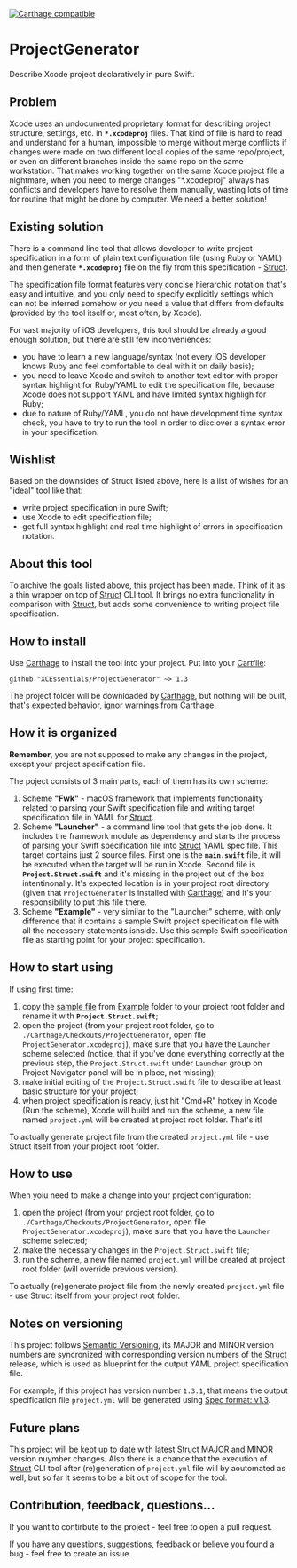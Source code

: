 [![Carthage compatible](https://img.shields.io/badge/Carthage-compatible-4BC51D.svg?style=flat)](https://github.com/Carthage/Carthage)

# ProjectGenerator

Describe Xcode project declaratively in pure Swift.

## Problem

Xcode uses an undocumented proprietary format for describing project structure, settings, etc. in **`*.xcodeproj`** files. That kind of file is hard to read and understand for a human, impossible to merge without merge conflicts if changes were made on two different local copies of the same repo/project, or even on different branches inside the same repo on the same workstation. That makes working together on the same Xcode project file a nightmare, when you need to merge changes "*.xcodeproj" always has conflicts and developers have to resolve them manually, wasting lots of time for routine that might be done by computer. We need a better solution!

## Existing solution

There is a command line tool that allows developer to write project specification in a form of plain text configuration file (using Ruby or YAML) and then generate **`*.xcodeproj`** file on the fly from this specification - [Struct](https://github.com/workshop/struct).

The specification file format features very concise hierarchic notation that's easy and intuitive, and you only need to specify explicitly settings which can not be inferred somehow or you need a value that differs from defaults (provided by the tool itself or, most often, by Xcode).

For vast majority of iOS developers, this tool should be already a good enough solution, but there are still few inconveniences:

- you have to learn a new language/syntax (not every iOS developer knows Ruby and feel comfortable to deal with it on daily basis);
- you need to leave Xcode and switch to another text editor with proper syntax highlight for Ruby/YAML to edit the specification file, because Xcode does not support YAML and have limited syntax highligh for Ruby;
- due to nature of Ruby/YAML, you do not have development time syntax check, you have to try to run the tool in order to disciover a syntax error in your specification.

## Wishlist

Based on the downsides of Struct listed above, here is a list of wishes for an "ideal" tool like that:

- write project specification in pure Swift;
- use Xcode to edit specification file;
- get full syntax highlight and real time highlight of errors in specification notation.

## About this tool

To archive the goals listed above, this project has been made. Think of it as a thin wrapper on top of [Struct](https://github.com/workshop/struct) CLI tool. It brings no extra functionality in comparison with [Struct](https://github.com/workshop/struct), but adds some convenience to writing project file specification.

## How to install

Use [Carthage](https://github.com/Carthage/Carthage) to install the tool into your project. Put into your [Cartfile](https://github.com/Carthage/Carthage/blob/master/Documentation/Artifacts.md#cartfile):

```
github "XCEssentials/ProjectGenerator" ~> 1.3
```

The project folder will be downloaded by [Carthage](https://github.com/Carthage/Carthage), but nothing will be built, that's expected behavior, ignor warnings from Carthage.

## How it is organized

**Remember**, you are not supposed to make any changes in the project, except your project specification file.

The poject consists of 3 main parts, each of them has its own scheme:

1. Scheme **"Fwk"** - macOS framework that implements functionality related to parsing your Swift specification file and writing target specification file in YAML for [Struct](https://github.com/workshop/struct).
2. Scheme **"Launcher"** - a command line tool that gets the job done. It includes the framework module as dependency and starts the process of parsing your Swift specification file into [Struct](https://github.com/workshop/struct) YAML spec file. This target contains just 2 source files. First one is the **`main.swift`** file, it will be executed when the target will be run in Xcode. Second file is **`Project.Struct.swift`** and it's missing in the project out of the box intentinonally. It's expected location is in your project root directory (given that `ProjectGenerator` is installed with [Carthage](https://github.com/Carthage/Carthage)) and it's your responsibility to put this file there.
3. Scheme **"Example"** - very similar to the "Launcher" scheme, with only difference that it contains a sample Swift project specification file with all the necessery statements isnside. Use this sample Swift specification file as starting point for your project specification.

## How to start using

If using first time:

1. copy the [sample file](https://github.com/XCEssentials/ProjectGenerator/blob/master/Example/Spec.swift) from [Example](https://github.com/XCEssentials/ProjectGenerator/tree/master/Example) folder to your project root folder and rename it with **`Project.Struct.swift`**;
2. open the project (from your project root folder, go to `./Carthage/Checkouts/ProjectGenerator`, open file `ProjectGenerator.xcodeproj`), make sure that you have the `Launcher` scheme selected (notice, that if you've done everything correctly at the previous step, the `Project.Struct.swift` under `Launcher` group on Project Navigator panel will be in place, not missing);
3. make initial editing of the `Project.Struct.swift` file to describe at least basic structure for your project;
4. when project specification is ready, just hit "Cmd+R" hotkey in Xcode (Run the scheme), Xcode will build and run the scheme, a new file named `project.yml` will be created at project root folder. That's it!

To actually generate project file from the created `project.yml` file - use Struct itself from your project root folder.

## How to use

When yoiu need to make a change into your project configuration:

1. open the project (from your project root folder, go to `./Carthage/Checkouts/ProjectGenerator`, open file `ProjectGenerator.xcodeproj`), make sure that you have the `Launcher` scheme selected;
2. make the necessary changes in the `Project.Struct.swift` file;
3. run the scheme, a new file named `project.yml` will be created at project root folder (will override previous version).

To actually (re)generate project file from the newly created `project.yml` file - use Struct itself from your project root folder.

## Notes on versioning

This project follows [Semantic Versioning](http://semver.org), its MAJOR and MINOR version numbers are syncronized with corresponding version numbers of the [Struct](https://github.com/workshop/struct) release, which is used as blueprint for the output YAML project specification file.

For example, if this project has version number `1.3.1`, that means the output specification file `project.yml` will be generated using [Spec format: v1.3](https://github.com/workshop/struct/wiki/Spec-format:-v1.3).

## Future plans

This project will be kept up to date with latest [Struct](https://github.com/workshop/struct) MAJOR and MINOR version nuymber changes. Also there is a chance that the execution of [Struct](https://github.com/workshop/struct) CLI tool after (re)generation of `project.yml` file will by aoutomated as well, but so far it seems to be a bit out of scope for the tool.

## Contribution, feedback, questions...

If you want to contirbute to the project - feel free to open a pull request.

If you have any questions, suggestions, feedback or believe you found a bug - feel free to create an issue.
